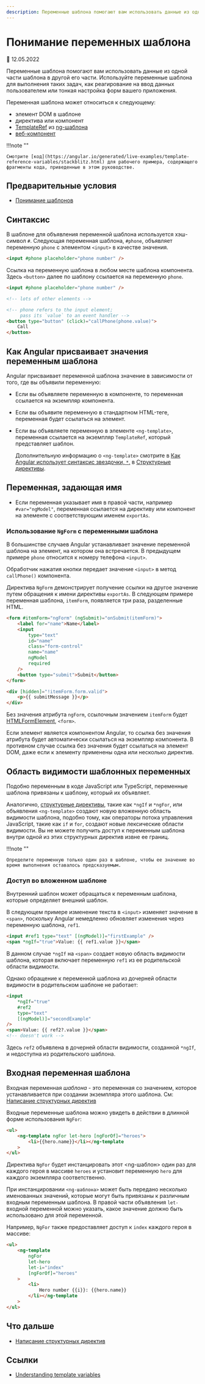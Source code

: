 ```yaml
---
description: Переменные шаблона помогают вам использовать данные из одной части шаблона в другой его части. Используйте переменные шаблона для выполнения таких задач, как реагирование на ввод данных пользователем или тонкая настройка форм вашего приложения
---
```


# Понимание переменных шаблона

:date: 12.05.2022

Переменные шаблона помогают вам использовать данные из одной части шаблона в другой его части. Используйте переменные шаблона для выполнения таких задач, как реагирование на ввод данных пользователем или тонкая настройка форм вашего приложения.

Переменная шаблона может относиться к следующему:

-   элемент DOM в шаблоне
-   директива или компонент
-   [TemplateRef](https://angular.io/api/core/TemplateRef) из [ng-шаблона](https://angular.io/api/core/ng-template)
-   [веб-компонент](https://developer.mozilla.org/docs/Web/Web_Components)

!!!note ""

    Смотрите [код](https://angular.io/generated/live-examples/template-reference-variables/stackblitz.html) для рабочего примера, содержащего фрагменты кода, приведенные в этом руководстве.

## Предварительные условия

-   [Понимание шаблонов](template-overview.md)

## Синтаксис

В шаблоне для объявления переменной шаблона используется хэш-символ `#`. Следующая переменная шаблона, `#phone`, объявляет переменную `phone` с элементом `<input>` в качестве значения.

```html
<input #phone placeholder="phone number" />
```

Ссылка на переменную шаблона в любом месте шаблона компонента. Здесь `<button>` далее по шаблону ссылается на переменную `phone`.

```html
<input #phone placeholder="phone number" />

<!-- lots of other elements -->

<!-- phone refers to the input element;
     pass its `value` to an event handler -->
<button type="button" (click)="callPhone(phone.value)">
    Call
</button>
```

## Как Angular присваивает значения переменным шаблона

Angular присваивает переменной шаблона значение в зависимости от того, где вы объявили переменную:

-   Если вы объявляете переменную в компоненте, то переменная ссылается на экземпляр компонента.
-   Если вы объявите переменную в стандартном HTML-теге, переменная будет ссылаться на элемент.
-   Если вы объявляете переменную в элементе `<ng-template>`, переменная ссылается на экземпляр `TemplateRef`, который представляет шаблон.

    Дополнительную информацию о `<ng-template>` смотрите в [Как Angular использует синтаксис звездочки, `*`,](structural-directives.md#asterisk) в [Структурные директивы](structural-directives.md).

## Переменная, задающая имя

-   Если переменная указывает имя в правой части, например `#var="ngModel"`, переменная ссылается на директиву или компонент на элементе с соответствующим именем `exportAs`.

### Использование `NgForm` с переменными шаблона

В большинстве случаев Angular устанавливает значение переменной шаблона на элемент, на котором она встречается. В предыдущем примере `phone` относится к номеру телефона `<input>`.

Обработчик нажатия кнопки передает значение `<input>` в метод `callPhone()` компонента.

Директива `NgForm` демонстрирует получение ссылки на другое значение путем обращения к имени директивы `exportAs`. В следующем примере переменная шаблона, `itemForm`, появляется три раза, разделенные HTML.

```html
<form #itemForm="ngForm" (ngSubmit)="onSubmit(itemForm)">
    <label for="name">Name</label>
    <input
        type="text"
        id="name"
        class="form-control"
        name="name"
        ngModel
        required
    />
    <button type="submit">Submit</button>
</form>

<div [hidden]="!itemForm.form.valid">
    <p>{{ submitMessage }}</p>
</div>
```

Без значения атрибута `ngForm`, ссылочным значением `itemForm` будет [HTMLFormElement](https://developer.mozilla.org/docs/Web/API/HTMLFormElement), `<form>`.

Если элемент является компонентом Angular, то ссылка без значения атрибута будет автоматически ссылаться на экземпляр компонента. В противном случае ссылка без значения будет ссылаться на элемент DOM, даже если к элементу применены одна или несколько директив.

## Область видимости шаблонных переменных

Подобно переменным в коде JavaScript или TypeScript, переменные шаблона привязаны к шаблону, который их объявляет.

Аналогично, [структурные директивы](built-in-directives.md), такие как `*ngIf` и `*ngFor`, или объявления `<ng-template>` создают новую вложенную область видимости шаблона, подобно тому, как операторы потока управления JavaScript, такие как `if` и `for`, создают новые лексические области видимости. Вы не можете получить доступ к переменным шаблона внутри одной из этих структурных директив извне ее границ.

!!!note ""

    Определите переменную только один раз в шаблоне, чтобы ее значение во время выполнения оставалось предсказуемым.

### Доступ во вложенном шаблоне

Внутренний шаблон может обращаться к переменным шаблона, которые определяет внешний шаблон.

В следующем примере изменение текста в `<input>` изменяет значение в `<span>`, поскольку Angular немедленно обновляет изменения через переменную шаблона, `ref1`.

```html
<input #ref1 type="text" [(ngModel)]="firstExample" />
<span *ngIf="true">Value: {{ ref1.value }}</span>
```

В данном случае `*ngIf` на `<span>` создает новую область видимости шаблона, которая включает переменную `ref1` из ее родительской области видимости.

Однако обращение к переменной шаблона из дочерней области видимости в родительском шаблоне не работает:

```html
<input
    *ngIf="true"
    #ref2
    type="text"
    [(ngModel)]="secondExample"
/>
<span>Value: {{ ref2?.value }}</span>
<!-- doesn't work -->
```

Здесь `ref2` объявлена в дочерней области видимости, созданной `*ngIf`, и недоступна из родительского шаблона.

## Входная переменная шаблона

Входная переменная _шаблона_ - это переменная со значением, которое устанавливается при создании экземпляра этого шаблона. См: [Написание структурных директив](structural-directives.md)

Входные переменные шаблона можно увидеть в действии в длинной форме использования `NgFor`:

```html
<ul>
    <ng-template ngFor let-hero [ngForOf]="heroes">
        <li>{{hero.name}}</li></ng-template
    >
</ul>
```

Директива `NgFor` будет инстанцировать этот <ng-шаблон> один раз для каждого героя в массиве `heroes` и установит переменную `hero` для каждого экземпляра соответственно.

При инстанцировании `<ng-шаблона>` может быть передано несколько именованных значений, которые могут быть привязаны к различным входным переменным шаблона. В правой части объявления `let-` входной переменной можно указать, какое значение должно быть использовано для этой переменной.

Например, `NgFor` также предоставляет доступ к `index` каждого героя в массиве:

```html
<ul>
    <ng-template
        ngFor
        let-hero
        let-i="index"
        [ngForOf]="heroes"
    >
        <li>
            Hero number {{i}}: {{hero.name}}
        </li></ng-template
    >
</ul>
```

## Что дальше

-   [Написание структурных директив](structural-directives.md)

## Ссылки

-   [Understanding template variables](https://angular.io/guide/template-reference-variables)
